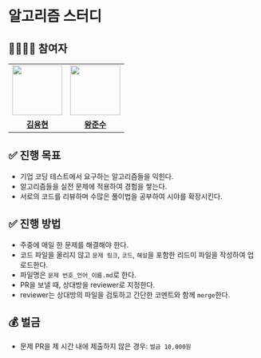 # 알고리즘 스터디

## 👨‍👨‍👦‍👦 참여자

<table>
<tr>
<td align="center"><a href="https://github.com/BeA-Pro"><img src="https://avatars.githubusercontent.com/u/99469068?v=4" width="100px" /></a></td>
<td align="center"><a href="https://github.com/wnstn819"><img src="https://avatars.githubusercontent.com/u/48230951?v=4" width="100px" /></a></td>
</tr>
<tr>
  <td align="center"><a href="https://github.com/BeA-Pro"><b>김용현</b></a></td>
  <td align="center"><a href="https://github.com/wnstn819"><b>왕준수</b></a></td>
</tr>
</table>


## ✅ 진행 목표

- 기업 코딩 테스트에서 요구하는 알고리즘들을 익힌다.
- 알고리즘들을 실전 문제에 적용하여 경험을 쌓는다.
- 서로의 코드를 리뷰하며 수많은 풀이법을 공부하여 시야를 확장시킨다.

## ✅ 진행 방법

- 주중에 매일 한 문제를 해결해야 한다.
- 코드 파일을 올리지 않고 `문제 링크`, `코드`, `해설`을 포함한 리드미 파일을 작성하여 업로드한다.
- 파일명은 `문제 번호_언어_이름.md`로 한다.
- PR을 보낼 때, 상대방을 reviewer로 지정한다.
- reviewer는 상대방의 파일을 검토하고 간단한 코멘트와 함께 `merge`한다.


## 💰 벌금

- 문제 PR을 제 시간 내에 제출하지 않은 경우: `벌금 10,000원`


